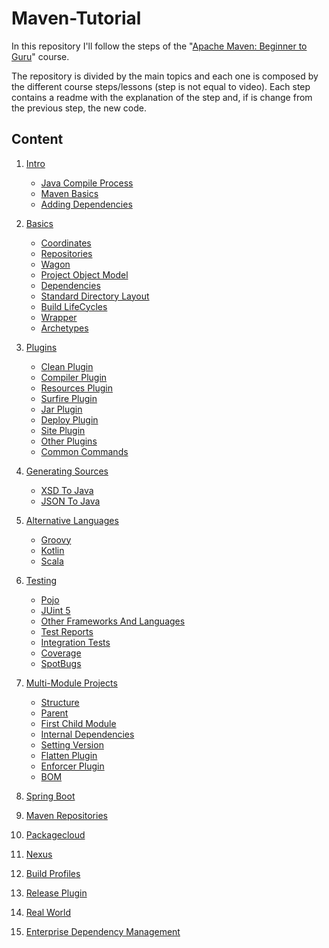 # Maven-Tutorial

In this repository I'll follow the steps of the 
"[Apache Maven: Beginner to Guru](https://www.udemy.com/course/apache-maven-beginner-to-guru/)" course.

The repository is divided by the main topics and each one is composed by the different course steps/lessons 
(step is not equal to video).
Each step contains a readme with the explanation of the step and, if is change from the previous step, the new code.

## Content

1. [Intro](00%20-%20Intro)
    - [Java Compile Process](00%20-%20Intro#java-compile-process)
    - [Maven Basics](00%20-%20Intro#maven-basics)
    - [Adding Dependencies](00%20-%20Intro#adding-dependencies)
1. [Basics](01%20-%20Basics)
    - [Coordinates](01%20-%20Basics#coordinates)
    - [Repositories](01%20-%20Basics#repositories)
    - [Wagon](01%20-%20Basics#wagon)
    - [Project Object Model](01%20-%20Basics#project-object-model)
    - [Dependencies](01%20-%20Basics#dependencies)
    - [Standard Directory Layout](01%20-%20Basics#standard-directory-layout)
    - [Build LifeCycles](01%20-%20Basics#build-lifecycles)
    - [Wrapper](01%20-%20Basics#wrapper)
    - [Archetypes](01%20-%20Basics#archetypes)
1. [Plugins](02%20-%20Plugins)
    - [Clean Plugin](02%20-%20Plugins#clean-plugin)
    - [Compiler Plugin](02%20-%20Plugins#compiler-plugin)
    - [Resources Plugin](02%20-%20Plugins#resources-plugin)
    - [Surfire Plugin](02%20-%20Plugins#surfire-plugin)
    - [Jar Plugin](02%20-%20Plugins#jar-plugin)
    - [Deploy Plugin](02%20-%20Plugins#deploy-plugin)
    - [Site Plugin](02%20-%20Plugins#site-plugin)
    - [Other Plugins](02%20-%20Plugins#other-plugins)
    - [Common Commands](02%20-%20Plugins#common-commands)
1. [Generating Sources](03%20-%20Generating%20Sources)
    - [XSD To Java](03%20-%20Generating%20Sources#xsd-to-java)
    - [JSON To Java](03%20-%20Generating%20Sources#json-to-java)
1. [Alternative Languages](04%20-%20Alternative%20Languages)
    - [Groovy](04%20-%20Alternative%20Languages#groovy)
    - [Kotlin](04%20-%20Alternative%20Languages#kotlin)
    - [Scala](04%20-%20Alternative%20Languages#scala)
1. [Testing](05%20-%20Testing)
    - [Pojo](05%20-%20Testing#pojo)
    - [JUint 5](05%20-%20Testing#junit-5)
    - [Other Frameworks And Languages](05%20-%20Testing#other-frameworks-and-languages)
    - [Test Reports](05%20-%20Testing#test-reports)
    - [Integration Tests](05%20-%20Testing#integration-tests)
    - [Coverage](05%20-%20Testing#coverage)
    - [SpotBugs](05%20-%20Testing#spotbugs)
1. [Multi-Module Projects](06%20-%20Multi-Module%20Projects)
    - [Structure](06%20-%20Multi-Module%20Projects#structure)
    - [Parent](06%20-%20Multi-Module%20Projects#parent)
    - [First Child Module](06%20-%20Multi-Module%20Projects#first-child-module)
    - [Internal Dependencies](06%20-%20Multi-Module%20Projects#internal-dependencies)
    - [Setting Version](06%20-%20Multi-Module%20Projects#setting-version)
    - [Flatten Plugin](06%20-%20Multi-Module%20Projects#flatten-plugin)
    - [Enforcer Plugin](06%20-%20Multi-Module%20Projects#enforcer-plugin)
    - [BOM](06%20-%20Multi-Module%20Projects#bom)

1. [Spring Boot]()
1. [Maven Repositories]()
1. [Packagecloud]()
1. [Nexus]()
1. [Build Profiles]()
1. [Release Plugin]()
1. [Real World]()
1. [Enterprise Dependency Management]()